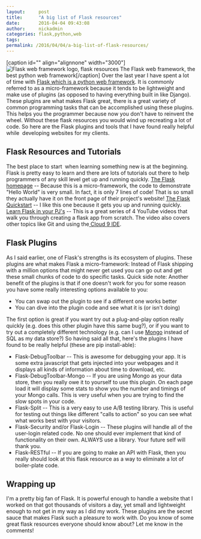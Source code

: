 ```yaml
---
layout:     post
title:      "A big list of Flask resources"
date:       2016-04-04 09:43:08
author:     nickadmin
categories: flask,python,web
tags:  
permalink: /2016/04/04/a-big-list-of-flask-resources/
---
```

[caption id="" align="alignnone" width="3000"]![Flask web framework logo, flask resources](http://flask.pocoo.org/static/logo/flask.png) The Flask web framework, the best python web framework[/caption] Over the last year I have spent a lot of time with [Flask which is a python web framework](http://flask.pocoo.org/). It is commonly referred to as a micro-framework because it tends to be lightweight and make use of plugins (as opposed to having everything built in like Django). These plugins are what makes Flask great, there is a great variety of common programming tasks that can be accomplished using these plugins. This helps you the programmer because now you don't have to reinvent the wheel. Without these flask resources you would wind up recreating a lot of code. So here are the Flask plugins and tools that I have found really helpful while  developing websites for my clients. 

## Flask Resources and Tutorials

The best place to start  when learning something new is at the beginning. Flask is pretty easy to learn and there are lots of tutorials out there to help programmers of any skill level get up and running quickly. [The Flask homepage](http://flask.pocoo.org/) \-- Because this is a micro-framework, the code to demonstrate "Hello World" is very small. In fact, it is only 7 lines of code! That is so small they actually have it on the front page of their project's website! [The Flask Quickstart](http://flask.pocoo.org/docs/0.10/quickstart/#quickstart) \-- I like this one because it gets you up and running quickly. [Learn Flask in your PJ's](https://youtu.be/xdwwo9xk4u8) \-- This is a great series of 4 YouTube videos that walk you through creating a flask app from scratch. The video also covers other topics like Git and using the[ Cloud 9 IDE](https://c9.io/). 

## Flask Plugins

As I said earlier, one of Flask's strengths is its ecosystem of plugins. These plugins are what makes Flask a micro-framework: Instead of Flask shipping with a million options that might never get used you can go out and get these small chunks of code to do specific tasks. Quick side note: Another benefit of the plugins is that if one doesn't work for you for some reason you have some really interesting options available to you: 

  * You can swap out the plugin to see if a different one works better
  * You can dive into the plugin code and see what it is (or isn't doing)

The first option is great if you want try out a plug-and-play option really quickly (e.g. does this other plugin have this same bug?), or if you want to try out a completely different technology (e.g. can I use [Mongo](https://www.mongodb.org/) instead of SQL as my data store?) So having said all that, here's the plugins I have found to be really helpful (these are pip install-able): 

  * Flask-DebugToolbar -- This is awesome for debugging your app. It is some extra javascript that gets injected into your webpages and it displays all kinds of information about time to download, etc.
  * Flask-DebugToolbar-Mongo -- If you are using Mongo as your data store, then you really owe it to yourself to use this plugin. On each page load it will display some stats to show you the number and timings of your Mongo calls. This is very useful when you are trying to find the slow spots in your code.
  * Flask-Split -- This is a very easy to use A/B testing library. This is useful for testing out things like different "calls to action" so you can see what what works best with your visitors.
  * Flask-Security and/or Flask-Login -- These plugins will handle all of the user-login related code. No one should ever implement that kind of functionality on their own. ALWAYS use a library. Your future self will thank you.
  * Flask-RESTful -- If you are going to make an API with Flask, then you really should look at this flask resource as a way to eliminate a lot of boiler-plate code.



## Wrapping up

I'm a pretty big fan of Flask. It is powerful enough to handle a website that I worked on that got thousands of visitors a day, yet small and lightweight enough to not get in my way as I did my work. These plugins are the secret sauce that makes Flask such a pleasure to work with. Do you know of some great flask resources everyone should know about? Let me know in the comments!
<!--stackedit_data:
eyJoaXN0b3J5IjpbLTU0MDI5MDExM119
-->